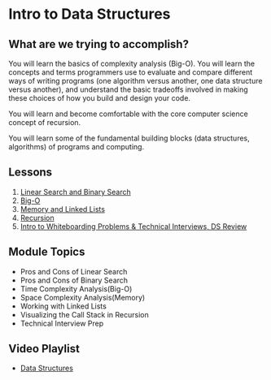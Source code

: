 # Intro to Data Structures

## What are we trying to accomplish?

You will learn the basics of complexity analysis (Big-O). You will learn the concepts and terms programmers use to evaluate and compare different ways of writing programs (one algorithm versus another, one data structure versus another), and understand the basic tradeoffs involved in making these choices of how you build and design your code.

You will learn and become comfortable with the core computer science concept of recursion.

You will learn some of the fundamental building blocks (data structures, algorithms) of programs and computing.

## Lessons

1. [Linear Search and Binary Search](./1-intro-data-structures/)
2. [Big-O](./2-big-o/)
3. [Memory and Linked Lists](./3-memory-linked-list/)
4. [Recursion](./4-recursion/)
5. [Intro to Whiteboarding Problems & Technical Interviews, DS Review](./5-intro-whiteboarding-problems-ds-review/README.md)

## Module Topics

- Pros and Cons of Linear Search
- Pros and Cons of Binary Search
- Time Complexity Analysis(Big-O)
- Space Complexity Analysis(Memory)
- Working with Linked Lists
- Visualizing the Call Stack in Recursion
- Technical Interview Prep

## Video Playlist

- [Data Structures](https://www.youtube.com/playlist?list=PLu0CiQ7bzwER_9WMqWsv4TGrohhwHm5zE)

